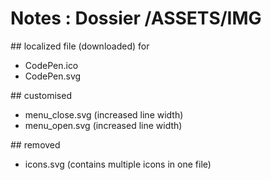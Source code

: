 # Notes : Dossier /ASSETS/IMG

## localized file (downloaded) for 


*    CodePen.ico
*    CodePen.svg


## customised

*	menu_close.svg  (increased line width)
*	menu_open.svg   (increased line width)


## removed 

*	icons.svg (contains multiple icons in one file)